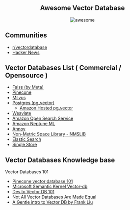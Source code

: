  

<h2 align="center"> Awesome Vector Database</h2>

<p align="center">
    <img alt="awesome" src="https://cdn.rawgit.com/sindresorhus/awesome/d7305f38d29fed78fa85652e3a63e154dd8e8829/media/badge.svg" />

</p>

Communities
-----------
* [r/vectordatabase](https://www.reddit.com/r/vectordatabase/) 
* [Hacker News](https://hn.algolia.com/?q=vector+database)

Vector Databases List ( Commercial / Opensource )
---------------------
* [Faiss (by Meta)](https://ai.facebook.com/tools/faiss/)
* [Pinecone](https://www.pinecone.io/)
* [Milvus](https://milvus.io/)
* [Postgres (pg_vector)](https://github.com/pgvector/pgvector/)
  * [Amazon Hosted pg_vector](https://aws.amazon.com/rds/postgresql/)
* [Weaviate](https://www.weaviate.io/)
* [Amazon Open Search Service](https://docs.aws.amazon.com/opensearch-service/latest/developerguide/knn.html)
* [Amazon Neptune ML](https://aws.amazon.com/neptune/machine-learning/)
* [Annoy](https://github.com/spotify/annoy)
* [Non-Metric Space Library - NMSLIB](https://github.com/nmslib/nmslib)
* [Elastic Search](https://www.elastic.co/guide/en/elasticsearch/reference/current/dense-vector.html)
* [Single Store](https://www.singlestore.com/built-in-vector-database/)


Vector Databases Knowledge base
-------------------------------

Vector Databases 101

* [Pinecone vector database 101](https://www.pinecone.io/learn/vector-database) 
* [Microsoft Semantic Kernel Vector-db](https://learn.microsoft.com/en-us/semantic-kernel/memories/vector-db) 
* [Dev.to Vector DB 101](https://dev.to/josethz00/vector-databases-5df1) 
* [Not All Vector Databases Are Made Equal](https://towardsdatascience.com/milvus-pinecone-vespa-weaviate-vald-gsi-what-unites-these-buzz-words-and-what-makes-each-9c65a3bd0696)
* [A Gentle intro to Vector DB by Frank Liu](https://frankzliu.com/blog/a-gentle-introduction-to-vector-databases)


